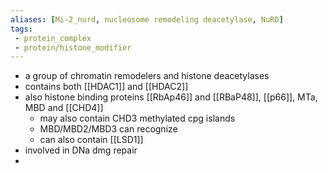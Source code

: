 ```yaml
---
aliases: [Mi-2_nurd, nucleosome remodeling deacetylase, NuRD]
tags:
 - protein_complex
 - protein/histone_modifier
---
```

- a group of chromatin remodelers and histone deacetylases
- contains both [[HDAC1]] and [[HDAC2]]
- also histone binding proteins [[RbAp46]] and [[RBaP48]], [[p66]], MTa, MBD and [[CHD4]]
	- may also contain CHD3 methylated cpg islands
	- MBD/MBD2/MBD3 can recognize 
	-  can also contain [[LSD1]]
- involved in DNa dmg repair 
- 